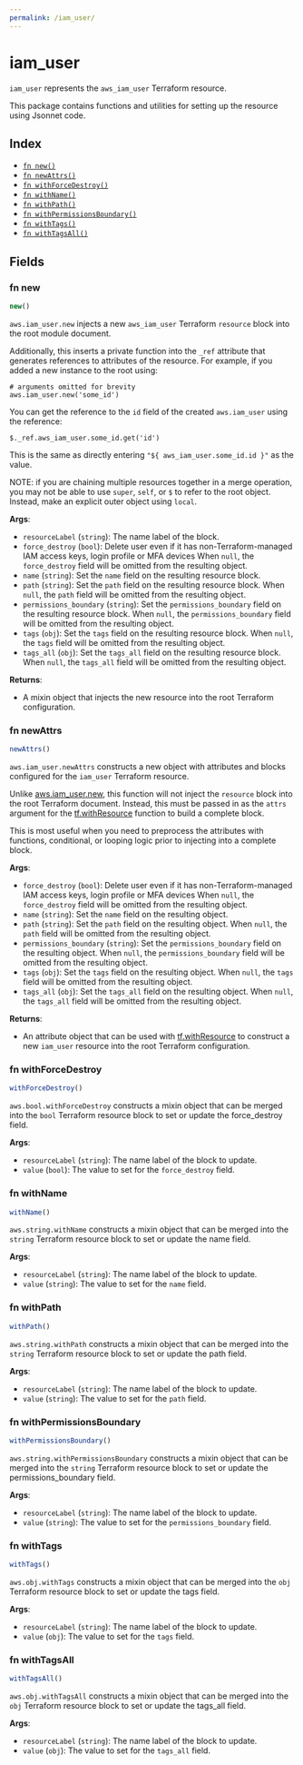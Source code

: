 ```yaml
---
permalink: /iam_user/
---
```


# iam_user

`iam_user` represents the `aws_iam_user` Terraform resource.



This package contains functions and utilities for setting up the resource using Jsonnet code.


## Index

* [`fn new()`](#fn-new)
* [`fn newAttrs()`](#fn-newattrs)
* [`fn withForceDestroy()`](#fn-withforcedestroy)
* [`fn withName()`](#fn-withname)
* [`fn withPath()`](#fn-withpath)
* [`fn withPermissionsBoundary()`](#fn-withpermissionsboundary)
* [`fn withTags()`](#fn-withtags)
* [`fn withTagsAll()`](#fn-withtagsall)

## Fields

### fn new

```ts
new()
```


`aws.iam_user.new` injects a new `aws_iam_user` Terraform `resource`
block into the root module document.

Additionally, this inserts a private function into the `_ref` attribute that generates references to attributes of the
resource. For example, if you added a new instance to the root using:

    # arguments omitted for brevity
    aws.iam_user.new('some_id')

You can get the reference to the `id` field of the created `aws.iam_user` using the reference:

    $._ref.aws_iam_user.some_id.get('id')

This is the same as directly entering `"${ aws_iam_user.some_id.id }"` as the value.

NOTE: if you are chaining multiple resources together in a merge operation, you may not be able to use `super`, `self`,
or `$` to refer to the root object. Instead, make an explicit outer object using `local`.

**Args**:
  - `resourceLabel` (`string`): The name label of the block.
  - `force_destroy` (`bool`): Delete user even if it has non-Terraform-managed IAM access keys, login profile or MFA devices When `null`, the `force_destroy` field will be omitted from the resulting object.
  - `name` (`string`): Set the `name` field on the resulting resource block.
  - `path` (`string`): Set the `path` field on the resulting resource block. When `null`, the `path` field will be omitted from the resulting object.
  - `permissions_boundary` (`string`): Set the `permissions_boundary` field on the resulting resource block. When `null`, the `permissions_boundary` field will be omitted from the resulting object.
  - `tags` (`obj`): Set the `tags` field on the resulting resource block. When `null`, the `tags` field will be omitted from the resulting object.
  - `tags_all` (`obj`): Set the `tags_all` field on the resulting resource block. When `null`, the `tags_all` field will be omitted from the resulting object.

**Returns**:
- A mixin object that injects the new resource into the root Terraform configuration.


### fn newAttrs

```ts
newAttrs()
```


`aws.iam_user.newAttrs` constructs a new object with attributes and blocks configured for the `iam_user`
Terraform resource.

Unlike [aws.iam_user.new](#fn-new), this function will not inject the `resource`
block into the root Terraform document. Instead, this must be passed in as the `attrs` argument for the
[tf.withResource](https://github.com/tf-libsonnet/core/tree/main/docs#fn-withresource) function to build a complete block.

This is most useful when you need to preprocess the attributes with functions, conditional, or looping logic prior to
injecting into a complete block.

**Args**:
  - `force_destroy` (`bool`): Delete user even if it has non-Terraform-managed IAM access keys, login profile or MFA devices When `null`, the `force_destroy` field will be omitted from the resulting object.
  - `name` (`string`): Set the `name` field on the resulting object.
  - `path` (`string`): Set the `path` field on the resulting object. When `null`, the `path` field will be omitted from the resulting object.
  - `permissions_boundary` (`string`): Set the `permissions_boundary` field on the resulting object. When `null`, the `permissions_boundary` field will be omitted from the resulting object.
  - `tags` (`obj`): Set the `tags` field on the resulting object. When `null`, the `tags` field will be omitted from the resulting object.
  - `tags_all` (`obj`): Set the `tags_all` field on the resulting object. When `null`, the `tags_all` field will be omitted from the resulting object.

**Returns**:
  - An attribute object that can be used with [tf.withResource](https://github.com/tf-libsonnet/core/tree/main/docs#fn-withresource) to construct a new `iam_user` resource into the root Terraform configuration.


### fn withForceDestroy

```ts
withForceDestroy()
```

`aws.bool.withForceDestroy` constructs a mixin object that can be merged into the `bool`
Terraform resource block to set or update the force_destroy field.



**Args**:
  - `resourceLabel` (`string`): The name label of the block to update.
  - `value` (`bool`): The value to set for the `force_destroy` field.


### fn withName

```ts
withName()
```

`aws.string.withName` constructs a mixin object that can be merged into the `string`
Terraform resource block to set or update the name field.



**Args**:
  - `resourceLabel` (`string`): The name label of the block to update.
  - `value` (`string`): The value to set for the `name` field.


### fn withPath

```ts
withPath()
```

`aws.string.withPath` constructs a mixin object that can be merged into the `string`
Terraform resource block to set or update the path field.



**Args**:
  - `resourceLabel` (`string`): The name label of the block to update.
  - `value` (`string`): The value to set for the `path` field.


### fn withPermissionsBoundary

```ts
withPermissionsBoundary()
```

`aws.string.withPermissionsBoundary` constructs a mixin object that can be merged into the `string`
Terraform resource block to set or update the permissions_boundary field.



**Args**:
  - `resourceLabel` (`string`): The name label of the block to update.
  - `value` (`string`): The value to set for the `permissions_boundary` field.


### fn withTags

```ts
withTags()
```

`aws.obj.withTags` constructs a mixin object that can be merged into the `obj`
Terraform resource block to set or update the tags field.



**Args**:
  - `resourceLabel` (`string`): The name label of the block to update.
  - `value` (`obj`): The value to set for the `tags` field.


### fn withTagsAll

```ts
withTagsAll()
```

`aws.obj.withTagsAll` constructs a mixin object that can be merged into the `obj`
Terraform resource block to set or update the tags_all field.



**Args**:
  - `resourceLabel` (`string`): The name label of the block to update.
  - `value` (`obj`): The value to set for the `tags_all` field.
